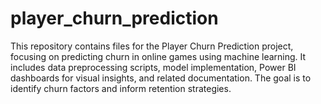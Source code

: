 # player_churn_prediction
 This repository contains files for the Player Churn Prediction project, focusing on predicting churn in online games using machine learning. It includes data preprocessing scripts, model implementation, Power BI dashboards for visual insights, and related documentation. The goal is to identify churn factors and inform retention strategies.

